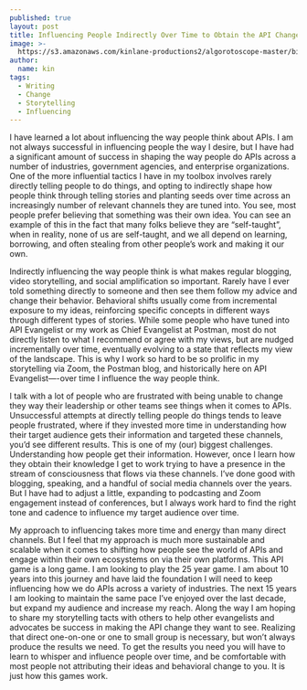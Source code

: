 ```yaml
---
published: true
layout: post
title: Influencing People Indirectly Over Time to Obtain the API Change You Seek
image: >-
  https://s3.amazonaws.com/kinlane-productions2/algorotoscope-master/birth-of-a-nation-satellite-dish-pointing-upwards.jpg
author:
  name: kin
tags:
  - Writing
  - Change
  - Storytelling
  - Influencing
---
```

I have learned a lot about influencing the way people think about APIs. I am not always successful in influencing people the way I desire, but I have had a significant amount of success in shaping the way people do APIs across a number of industries, government agencies, and enterprise organizations. One of the more influential tactics I have in my toolbox involves rarely directly telling people to do things, and opting to indirectly shape how people think through telling stories and planting seeds over time across an increasingly number of relevant channels they are tuned into. You see, most people prefer believing that something was their own idea. You can see an example of this in the fact that many folks believe they are “self-taught”, when in reality, none of us are self-taught, and we all depend on learning, borrowing, and often stealing from other people’s work and making it our own.

Indirectly influencing the way people think is what makes regular blogging, video storytelling, and social amplification so important. Rarely have I ever told something directly to someone and then see them follow my advice and change their behavior. Behavioral shifts usually come from incremental exposure to my ideas, reinforcing specific concepts in different ways through different types of stories. While some people who have tuned into API Evangelist or my work as Chief Evangelist at Postman, most do not directly listen to what I recommend or agree with my views, but are nudged incrementally over time, eventually evolving to a state that reflects my view of the landscape. This is why I work so hard to be so prolific in my storytelling via Zoom, the Postman blog, and historically here on API Evangelist—-over time I influence the way people think.

I talk with a lot of people who are frustrated with being unable to change they way their leadership or other teams see things when it comes to APIs. Unsuccessful attempts at directly telling people do things tends to leave people frustrated, where if they invested more time in understanding how their target audience gets their information and targeted these channels, you’d see different results. This is one of my (our) biggest challenges. Understanding how people get their information. However, once I learn how they obtain their knowledge I get to work trying to have a presence in the stream of consciousness that flows via these channels. I’ve done good with blogging, speaking, and a handful of social media channels over the years. But I have had to adjust a little, expanding to podcasting and Zoom engagement instead of conferences, but I always work hard to find the right tone and cadence to influence my target audience over time.

My approach to influencing takes more time and energy than many direct channels. But I feel that my approach is much more sustainable and scalable when it comes to shifting how people see the world of APIs and engage within their own ecosystems on via their own platforms. This API game is a long game. I am looking to play the 25 year game. I am about 10 years into this journey and have laid the foundation I will need to keep influencing how we do APIs across a variety of industries. The next 15 years I am looking to maintain the same pace I’ve enjoyed over the last decade, but expand my audience and increase my reach. Along the way I am hoping to share my storytelling tacts with others to help other evangelists and advocates be success in making the API change they want to see. Realizing that direct one-on-one or one to small group is necessary, but won’t always produce the results we need. To get the results you need you will have to learn to whisper and influence people over time, and be comfortable with most people not attributing their ideas and behavioral change to you. It is just how this games work.